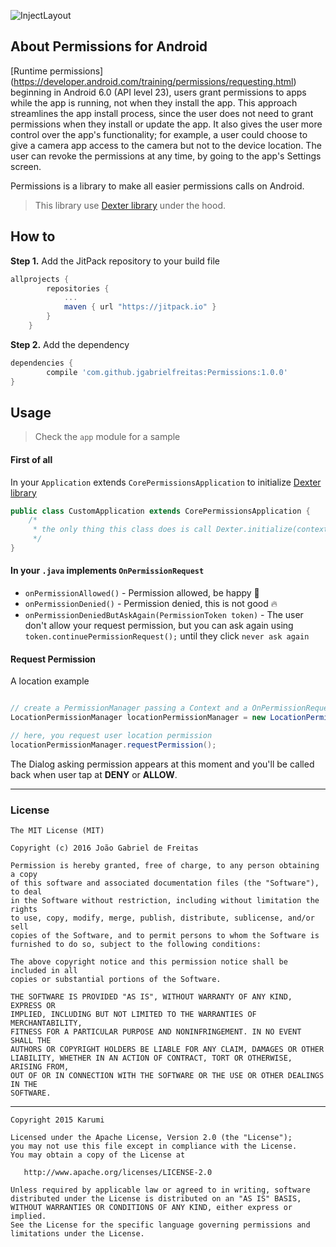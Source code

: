 ![InjectLayout](imgs/permissions-header.png)

## About Permissions for Android
[Runtime permissions] (https://developer.android.com/training/permissions/requesting.html) beginning in Android 6.0 (API level 23), users grant permissions to apps while the app is running, not when they install the app. This approach streamlines the app install process, since the user does not need to grant permissions when they install or update the app. It also gives the user more control over the app's functionality; for example, a user could choose to give a camera app access to the camera but not to the device location. The user can revoke the permissions at any time, by going to the app's Settings screen.

Permissions is a library to make all easier permissions calls on Android.
> This library use [Dexter library](https://github.com/Karumi/Dexter) under the hood.


## How to
**Step 1.** Add the JitPack repository to your build file
```gradle
allprojects {
		repositories {
			...
			maven { url "https://jitpack.io" }
		}
	}
```

**Step 2.** Add the dependency
```gradle
dependencies {
		compile 'com.github.jgabrielfreitas:Permissions:1.0.0'
}
```

## Usage

> Check the `app` module for a sample

#### First of all
In your `Application` extends `CorePermissionsApplication` to initialize [Dexter library](https://github.com/Karumi/Dexter)

```java
public class CustomApplication extends CorePermissionsApplication {
	/*
	 * the only thing this class does is call Dexter.initialize(context); in onCreate
	 */
}
```

#### In your `.java` implements `OnPermissionRequest`
+ `onPermissionAllowed()` - Permission allowed, be happy :grimacing:
+ `onPermissionDenied()` - Permission denied, this is not good :fire:
+ `onPermissionDeniedButAskAgain(PermissionToken token)` - The user don't allow your request permission, but you can ask again using `token.continuePermissionRequest();` until they click `never ask again`

#### Request Permission

A location example


```java

// create a PermissionManager passing a Context and a OnPermissionRequest
LocationPermissionManager locationPermissionManager = new LocationPermissionManager(this, this);

// here, you request user location permission
locationPermissionManager.requestPermission();

```

The Dialog asking permission appears at this moment and you'll be called back when user tap at **DENY** or **ALLOW**.

---

### License
```
The MIT License (MIT)

Copyright (c) 2016 João Gabriel de Freitas

Permission is hereby granted, free of charge, to any person obtaining a copy
of this software and associated documentation files (the "Software"), to deal
in the Software without restriction, including without limitation the rights
to use, copy, modify, merge, publish, distribute, sublicense, and/or sell
copies of the Software, and to permit persons to whom the Software is
furnished to do so, subject to the following conditions:

The above copyright notice and this permission notice shall be included in all
copies or substantial portions of the Software.

THE SOFTWARE IS PROVIDED "AS IS", WITHOUT WARRANTY OF ANY KIND, EXPRESS OR
IMPLIED, INCLUDING BUT NOT LIMITED TO THE WARRANTIES OF MERCHANTABILITY,
FITNESS FOR A PARTICULAR PURPOSE AND NONINFRINGEMENT. IN NO EVENT SHALL THE
AUTHORS OR COPYRIGHT HOLDERS BE LIABLE FOR ANY CLAIM, DAMAGES OR OTHER
LIABILITY, WHETHER IN AN ACTION OF CONTRACT, TORT OR OTHERWISE, ARISING FROM,
OUT OF OR IN CONNECTION WITH THE SOFTWARE OR THE USE OR OTHER DEALINGS IN THE
SOFTWARE.
```
---

```
Copyright 2015 Karumi

Licensed under the Apache License, Version 2.0 (the "License");
you may not use this file except in compliance with the License.
You may obtain a copy of the License at

   http://www.apache.org/licenses/LICENSE-2.0

Unless required by applicable law or agreed to in writing, software
distributed under the License is distributed on an "AS IS" BASIS,
WITHOUT WARRANTIES OR CONDITIONS OF ANY KIND, either express or implied.
See the License for the specific language governing permissions and
limitations under the License.
```


